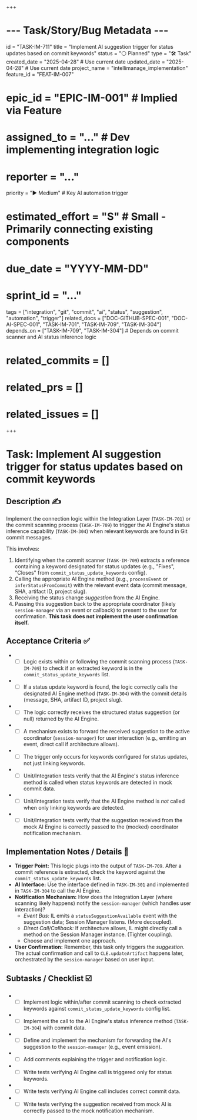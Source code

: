 +++
# --- Task/Story/Bug Metadata ---
id = "TASK-IM-711"
title = "Implement AI suggestion trigger for status updates based on commit keywords"
status = "⚪️ Planned"
type = "🛠️ Task"
created_date = "2025-04-28" # Use current date
updated_date = "2025-04-28" # Use current date
project_name = "intellimanage_implementation"
feature_id = "FEAT-IM-007"
# epic_id = "EPIC-IM-001" # Implied via Feature
# assigned_to = "..." # Dev implementing integration logic
# reporter = "..."
priority = "▶️ Medium" # Key AI automation trigger
# estimated_effort = "S" # Small - Primarily connecting existing components
# due_date = "YYYY-MM-DD"
# sprint_id = "..."
tags = ["integration", "git", "commit", "ai", "status", "suggestion", "automation", "trigger"]
related_docs = ["DOC-GITHUB-SPEC-001", "DOC-AI-SPEC-001", "TASK-IM-701", "TASK-IM-709", "TASK-IM-304"]
depends_on = ["TASK-IM-709", "TASK-IM-304"] # Depends on commit scanner and AI status inference logic
# related_commits = []
# related_prs = []
# related_issues = []
+++

# Task: Implement AI suggestion trigger for status updates based on commit keywords

## Description ✍️

Implement the connection logic within the Integration Layer (`TASK-IM-701`) or the commit scanning process (`TASK-IM-709`) to trigger the AI Engine's status inference capability (`TASK-IM-304`) when relevant keywords are found in Git commit messages.

This involves:
1.  Identifying when the commit scanner (`TASK-IM-709`) extracts a reference containing a keyword designated for status updates (e.g., "Fixes", "Closes" from `commit_status_update_keywords` config).
2.  Calling the appropriate AI Engine method (e.g., `processEvent` or `inferStatusFromCommit`) with the relevant event data (commit message, SHA, artifact ID, project slug).
3.  Receiving the status change *suggestion* from the AI Engine.
4.  Passing this suggestion back to the appropriate coordinator (likely `session-manager` via an event or callback) to present to the user for confirmation. **This task does not implement the user confirmation itself.**

## Acceptance Criteria ✅

*   - [ ] Logic exists within or following the commit scanning process (`TASK-IM-709`) to check if an extracted keyword is in the `commit_status_update_keywords` list.
*   - [ ] If a status update keyword is found, the logic correctly calls the designated AI Engine method (`TASK-IM-304`) with the commit details (message, SHA, artifact ID, project slug).
*   - [ ] The logic correctly receives the structured status suggestion (or null) returned by the AI Engine.
*   - [ ] A mechanism exists to forward the received suggestion to the active coordinator (`session-manager`) for user interaction (e.g., emitting an event, direct call if architecture allows).
*   - [ ] The trigger only occurs for keywords configured for status updates, not just linking keywords.
*   - [ ] Unit/Integration tests verify that the AI Engine's status inference method is called when status keywords are detected in mock commit data.
*   - [ ] Unit/Integration tests verify that the AI Engine method is *not* called when only linking keywords are detected.
*   - [ ] Unit/Integration tests verify that the suggestion received from the mock AI Engine is correctly passed to the (mocked) coordinator notification mechanism.

## Implementation Notes / Details 📝

*   **Trigger Point:** This logic plugs into the output of `TASK-IM-709`. After a commit reference is extracted, check the keyword against the `commit_status_update_keywords` list.
*   **AI Interface:** Use the interface defined in `TASK-IM-301` and implemented in `TASK-IM-304` to call the AI Engine.
*   **Notification Mechanism:** How does the Integration Layer (where scanning likely happens) notify the `session-manager` (which handles user interaction)?
    *   *Event Bus:* IL emits a `statusSuggestionAvailable` event with the suggestion data; Session Manager listens. (More decoupled).
    *   *Direct Call/Callback:* If architecture allows, IL might directly call a method on the Session Manager instance. (Tighter coupling).
    *   Choose and implement one approach.
*   **User Confirmation:** Remember, this task only triggers the *suggestion*. The actual confirmation and call to `CLE.updateArtifact` happens later, orchestrated by the `session-manager` based on user input.

## Subtasks / Checklist ☑️

*   - [ ] Implement logic within/after commit scanning to check extracted keywords against `commit_status_update_keywords` config list.
*   - [ ] Implement the call to the AI Engine's status inference method (`TASK-IM-304`) with commit data.
*   - [ ] Define and implement the mechanism for forwarding the AI's suggestion to the `session-manager` (e.g., event emission).
*   - [ ] Add comments explaining the trigger and notification logic.
*   - [ ] Write tests verifying AI Engine call is triggered only for status keywords.
*   - [ ] Write tests verifying AI Engine call includes correct commit data.
*   - [ ] Write tests verifying the suggestion received from mock AI is correctly passed to the mock notification mechanism.